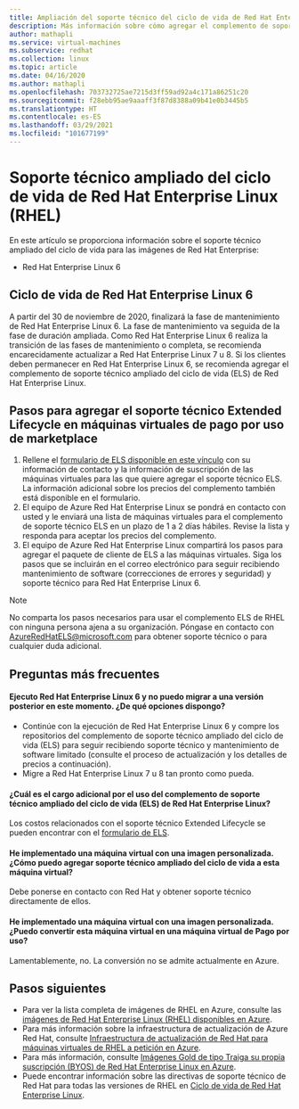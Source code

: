```yaml
---
title: Ampliación del soporte técnico del ciclo de vida de Red Hat Enterprise Linux
description: Más información sobre cómo agregar el complemento de soporte técnico ampliado del ciclo de vida de Red Hat Enterprise
author: mathapli
ms.service: virtual-machines
ms.subservice: redhat
ms.collection: linux
ms.topic: article
ms.date: 04/16/2020
ms.author: mathapli
ms.openlocfilehash: 703732725ae7215d3ff59ad92a4c171a86251c20
ms.sourcegitcommit: f28ebb95ae9aaaff3f87d8388a09b41e0b3445b5
ms.translationtype: HT
ms.contentlocale: es-ES
ms.lasthandoff: 03/29/2021
ms.locfileid: "101677199"
---
```

# <a name="red-hat-enterprise-linux-rhel-extended-lifecycle-support"></a>Soporte técnico ampliado del ciclo de vida de Red Hat Enterprise Linux (RHEL)
En este artículo se proporciona información sobre el soporte técnico ampliado del ciclo de vida para las imágenes de Red Hat Enterprise:
* Red Hat Enterprise Linux 6  

## <a name="red-hat-enterprise-linux-6-lifecycle"></a>Ciclo de vida de Red Hat Enterprise Linux 6
A partir del 30 de noviembre de 2020, finalizará la fase de mantenimiento de Red Hat Enterprise Linux 6. La fase de mantenimiento va seguida de la fase de duración ampliada. Como Red Hat Enterprise Linux 6 realiza la transición de las fases de mantenimiento o completa, se recomienda encarecidamente actualizar a Red Hat Enterprise Linux 7 u 8. Si los clientes deben permanecer en Red Hat Enterprise Linux 6, se recomienda agregar el complemento de soporte técnico ampliado del ciclo de vida (ELS) de Red Hat Enterprise Linux.

## <a name="steps-to-add-extended-lifecycle-support-on-marketplace-pay-as-you-go-vms"></a>Pasos para agregar el soporte técnico Extended Lifecycle en máquinas virtuales de pago por uso de marketplace
1. Rellene el [formulario de ELS disponible en este vínculo](https://aka.ms/els-form) con su información de contacto y la información de suscripción de las máquinas virtuales para las que quiere agregar el soporte técnico ELS. La información adicional sobre los precios del complemento también está disponible en el formulario.
1. El equipo de Azure Red Hat Enterprise Linux se pondrá en contacto con usted y le enviará una lista de máquinas virtuales para el complemento de soporte técnico ELS en un plazo de 1 a 2 días hábiles. Revise la lista y responda para aceptar los precios del complemento.
1. El equipo de Azure Red Hat Enterprise Linux compartirá los pasos para agregar el paquete de cliente de ELS a las máquinas virtuales. Siga los pasos que se incluirán en el correo electrónico para seguir recibiendo mantenimiento de software (correcciones de errores y seguridad) y soporte técnico para Red Hat Enterprise Linux 6.

> [!Note]
> No comparta los pasos necesarios para usar el complemento ELS de RHEL con ninguna persona ajena a su organización. Póngase en contacto con AzureRedHatELS@microsoft.com para obtener soporte técnico o para cualquier duda adicional.

## <a name="frequently-asked-questions"></a>Preguntas más frecuentes

#### <a name="im-running-red-hat-enterprise-linux-6-and-cant-migrate-to-a-later-version-at-this-time-what-options-do-i-have"></a>Ejecuto Red Hat Enterprise Linux 6 y no puedo migrar a una versión posterior en este momento. ¿De qué opciones dispongo?
* Continúe con la ejecución de Red Hat Enterprise Linux 6 y compre los repositorios del complemento de soporte técnico ampliado del ciclo de vida (ELS) para seguir recibiendo soporte técnico y mantenimiento de software limitado (consulte el proceso de actualización y los detalles de precios a continuación).
* Migre a Red Hat Enterprise Linux 7 u 8 tan pronto como pueda.

#### <a name="what-is-the-additional-charge-for-using-red-hat-enterprise-linux-extended-life-cycle-support-els-add-on"></a>¿Cuál es el cargo adicional por el uso del complemento de soporte técnico ampliado del ciclo de vida (ELS) de Red Hat Enterprise Linux?
Los costos relacionados con el soporte técnico Extended Lifecycle se pueden encontrar con el [formulario de ELS](https://aka.ms/els-form).

#### <a name="ive-deployed-a-vm-by-using-custom-image-how-can-i-add-extended-lifecycle-support-to-this-vm"></a>He implementado una máquina virtual con una imagen personalizada. ¿Cómo puedo agregar soporte técnico ampliado del ciclo de vida a esta máquina virtual?
Debe ponerse en contacto con Red Hat y obtener soporte técnico directamente de ellos.

#### <a name="ive-deployed-a-vm-by-using-custom-image-can-i-convert-this-vm-to-a-payg-vm"></a>He implementado una máquina virtual con una imagen personalizada. ¿Puedo convertir esta máquina virtual en una máquina virtual de Pago por uso?
Lamentablemente, no. La conversión no se admite actualmente en Azure.


## <a name="next-steps"></a>Pasos siguientes

* Para ver la lista completa de imágenes de RHEL en Azure, consulte las [imágenes de Red Hat Enterprise Linux (RHEL) disponibles en Azure](./redhat-imagelist.md).
* Para más información sobre la infraestructura de actualización de Azure Red Hat, consulte [Infraestructura de actualización de Red Hat para máquinas virtuales de RHEL a petición en Azure](./redhat-rhui.md).
* Para más información, consulte [Imágenes Gold de tipo Traiga su propia suscripción (BYOS) de Red Hat Enterprise Linux en Azure](./byos.md).
* Puede encontrar información sobre las directivas de soporte técnico de Red Hat para todas las versiones de RHEL en [Ciclo de vida de Red Hat Enterprise Linux](https://access.redhat.com/support/policy/updates/errata).